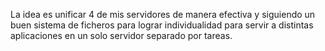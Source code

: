 La idea es unificar 4 de mis servidores de manera efectiva y siguiendo un buen sistema de ficheros para lograr individualidad para servir a distintas aplicaciones en un solo servidor separado por tareas.
